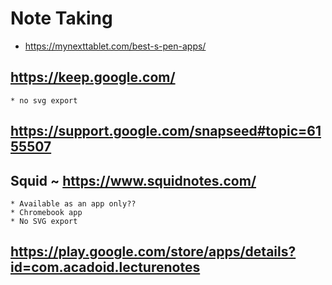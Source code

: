 # Note Taking

* https://mynexttablet.com/best-s-pen-apps/

## https://keep.google.com/
	* no svg export

## https://support.google.com/snapseed#topic=6155507

## Squid ~ https://www.squidnotes.com/
	* Available as an app only??
	* Chromebook app
	* No SVG export
	
## https://play.google.com/store/apps/details?id=com.acadoid.lecturenotes
